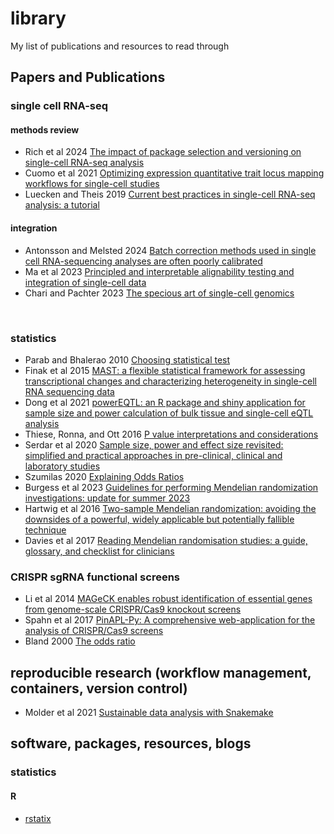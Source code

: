 # library
My list of publications and resources to read through

## Papers and Publications  

### single cell RNA-seq  


#### methods review  
* Rich et al 2024 [The impact of package selection and versioning on single-cell RNA-seq analysis](https://www.biorxiv.org/content/10.1101/2024.04.04.588111v1)  
* Cuomo et al 2021 [Optimizing expression quantitative trait locus mapping workflows for single-cell studies](https://pubmed.ncbi.nlm.nih.gov/34167583/)  
* Luecken and Theis 2019 [Current best practices in single-cell RNA-seq
analysis: a tutorial](https://www.embopress.org/doi/full/10.15252/msb.20188746)  


#### integration  
* Antonsson and Melsted 2024 [Batch correction methods used in single cell RNA-sequencing analyses are often poorly calibrated](https://www.biorxiv.org/content/10.1101/2024.03.19.585562v1)  
* Ma et al 2023 [Principled and interpretable alignability testing and integration of single-cell data](https://www.pnas.org/doi/10.1073/pnas.2313719121)  
* Chari and Pachter 2023 [The specious art of single-cell genomics](https://journals.plos.org/ploscompbiol/article?id=10.1371/journal.pcbi.1011288)  

<br/>  

### statistics  
* Parab and Bhalerao 2010 [Choosing statistical test](https://www.ncbi.nlm.nih.gov/pmc/articles/PMC2996580/)  
* Finak et al 2015 [MAST: a flexible statistical framework for assessing transcriptional changes and characterizing heterogeneity in single-cell RNA sequencing data](https://www.ncbi.nlm.nih.gov/pmc/articles/PMC2996580/)  
* Dong et al 2021 [powerEQTL: an R package and shiny application for sample size and power calculation of bulk tissue and single-cell eQTL analysis](https://academic.oup.com/bioinformatics/article/37/22/4269/6278296)  
* Thiese, Ronna, and Ott 2016 [P value interpretations and considerations](https://www.ncbi.nlm.nih.gov/pmc/articles/PMC5059270/)  
* Serdar et al 2020 [Sample size, power and effect size revisited: simplified and practical approaches in pre-clinical, clinical and laboratory studies](https://www.ncbi.nlm.nih.gov/pmc/articles/PMC7745163/)    
* Szumilas 2020 [Explaining Odds Ratios](https://www.ncbi.nlm.nih.gov/pmc/articles/PMC2938757/)  
* Burgess et al 2023 [Guidelines for performing Mendelian randomization investigations: update for summer 2023](https://www.ncbi.nlm.nih.gov/pmc/articles/PMC7384151/)  
* Hartwig et al 2016 [Two-sample Mendelian randomization: avoiding the downsides of a powerful, widely applicable but potentially fallible technique](https://www.ncbi.nlm.nih.gov/pmc/articles/PMC5722032/)  
* Davies et al 2017 [Reading Mendelian randomisation studies: a guide, glossary, and checklist for clinicians](https://www.bmj.com/content/bmj/362/bmj.k601.full.pdf)  


### CRISPR sgRNA functional screens  
* Li et al 2014 [MAGeCK enables robust identification of essential genes from genome-scale CRISPR/Cas9 knockout screens](https://genomebiology.biomedcentral.com/articles/10.1186/s13059-014-0554-4)  
* Spahn et al 2017 [PinAPL-Py: A comprehensive web-application for the analysis of CRISPR/Cas9 screens](https://www.nature.com/articles/s41598-017-16193-9)  
* Bland 2000 [The odds ratio](https://www.ncbi.nlm.nih.gov/pmc/articles/PMC1127651/)  

## reproducible research (workflow management, containers, version control)  
* Molder et al 2021 [Sustainable data analysis with Snakemake](https://f1000research.com/articles/10-33/v2)  


## software, packages, resources, blogs  

### statistics  

#### R  
* [rstatix](https://rpkgs.datanovia.com/rstatix/)  
